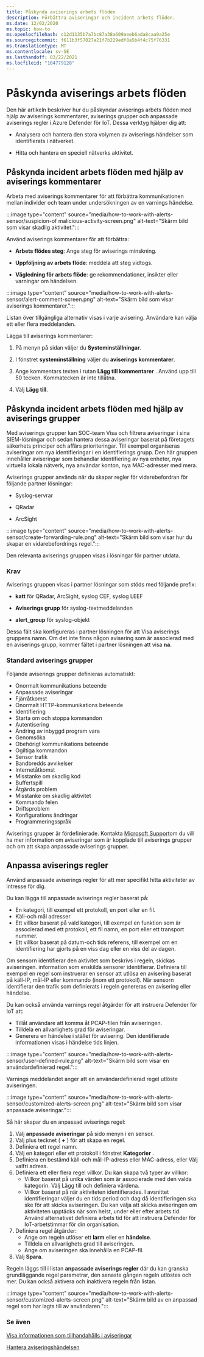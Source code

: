 ```yaml
---
title: Påskynda aviserings arbets flöden
description: Förbättra aviseringar och incident arbets flöden.
ms.date: 12/02/2020
ms.topic: how-to
ms.openlocfilehash: c12d1135b7a7bc87a38a609aeeb6ada8caa9a25e
ms.sourcegitcommit: f611b3f57027a21f7b229edf8a5b4f4c75f76331
ms.translationtype: MT
ms.contentlocale: sv-SE
ms.lasthandoff: 03/22/2021
ms.locfileid: "104779128"
---
```

# <a name="accelerate-alert-workflows"></a>Påskynda aviserings arbets flöden

Den här artikeln beskriver hur du påskyndar aviserings arbets flöden med hjälp av aviserings kommentarer, aviserings grupper och anpassade aviserings regler i Azure Defender för IoT.  Dessa verktyg hjälper dig att:

- Analysera och hantera den stora volymen av aviserings händelser som identifierats i nätverket.

- Hitta och hantera en speciell nätverks aktivitet.

## <a name="accelerate-incident-workflows-by-using-alert-comments"></a>Påskynda incident arbets flöden med hjälp av aviserings kommentarer

Arbeta med aviserings kommentarer för att förbättra kommunikationen mellan individer och team under undersökningen av en varnings händelse.

:::image type="content" source="media/how-to-work-with-alerts-sensor/suspicion-of malicious-activity-screen.png" alt-text="Skärm bild som visar skadlig aktivitet.":::

Använd aviserings kommentarer för att förbättra:

- **Arbets flödes steg**: Ange steg för aviserings minskning.

- **Uppföljning av arbets flöde**: meddela att steg vidtogs.

- **Vägledning för arbets flöde**: ge rekommendationer, insikter eller varningar om händelsen.

:::image type="content" source="media/how-to-work-with-alerts-sensor/alert-comment-screen.png" alt-text="Skärm bild som visar aviserings kommentarer.":::

Listan över tillgängliga alternativ visas i varje avisering. Användare kan välja ett eller flera meddelanden.

Lägga till aviserings kommentarer:

1. På menyn på sidan väljer du **Systeminställningar**.

2. I fönstret **systeminställning** väljer du **aviserings kommentarer**.

3. Ange kommentars texten i rutan **Lägg till kommentarer** . Använd upp till 50 tecken. Kommatecken är inte tillåtna.

4. Välj **Lägg till**.

## <a name="accelerate-incident-workflows-by-using-alert-groups"></a>Påskynda incident arbets flöden med hjälp av aviserings grupper

Med aviserings grupper kan SOC-team Visa och filtrera aviseringar i sina SIEM-lösningar och sedan hantera dessa aviseringar baserat på företagets säkerhets principer och affärs prioriteringar. Till exempel organiseras aviseringar om nya identifieringar i en identifierings grupp. Den här gruppen innehåller aviseringar som behandlar identifiering av nya enheter, nya virtuella lokala nätverk, nya användar konton, nya MAC-adresser med mera.

Aviserings grupper används när du skapar regler för vidarebefordran för följande partner lösningar:

  - Syslog-servrar

  - QRadar

  - ArcSight

:::image type="content" source="media/how-to-work-with-alerts-sensor/create-forwarding-rule.png" alt-text="Skärm bild som visar hur du skapar en vidarebefordrings regel.":::

Den relevanta aviserings gruppen visas i lösningar för partner utdata. 

### <a name="requirements"></a>Krav

Aviserings gruppen visas i partner lösningar som stöds med följande prefix:

- **katt** för QRadar, ArcSight, syslog CEF, syslog LEEF

- **Aviserings grupp** för syslog-textmeddelanden

- **alert_group** för syslog-objekt

Dessa fält ska konfigureras i partner lösningen för att Visa aviserings gruppens namn. Om det inte finns någon avisering som är associerad med en aviserings grupp, kommer fältet i partner lösningen att visa **na**.

### <a name="default-alert-groups"></a>Standard aviserings grupper

Följande aviserings grupper definieras automatiskt:

- Onormalt kommunikations beteende
- Anpassade aviseringar
- Fjärråtkomst
- Onormalt HTTP-kommunikations beteende
- Identifiering
- Starta om och stoppa kommandon
- Autentisering
- Ändring av inbyggd program vara
- Genomsöka
- Obehörigt kommunikations beteende
- Ogiltiga kommandon
- Sensor trafik
- Bandbredds avvikelser
- Internetåtkomst
- Misstanke om skadlig kod
- Buffertspill 
- Åtgärds problem
- Misstanke om skadlig aktivitet
- Kommando felen
- Driftsproblem
- Konfigurations ändringar
- Programmeringsspråk

Aviserings grupper är fördefinierade. Kontakta [Microsoft Support](https://support.microsoft.com/supportforbusiness/productselection?sapId=82c8f35-1b8e-f274-ec11-c6efdd6dd099)om du vill ha mer information om aviseringar som är kopplade till aviserings grupper och om att skapa anpassade aviserings grupper.

## <a name="customize-alert-rules"></a>Anpassa aviserings regler

Använd anpassade aviserings regler för att mer specifikt hitta aktiviteter av intresse för dig. 

Du kan lägga till anpassade aviserings regler baserat på:

- En kategori, till exempel ett protokoll, en port eller en fil.
- Käll-och mål adresser
- Ett villkor baserat på vald kategori, till exempel en funktion som är associerad med ett protokoll, ett fil namn, en port eller ett transport nummer.
- Ett villkor baserat på datum-och tids referens, till exempel om en identifiering har gjorts på en viss dag eller en viss del av dagen.

Om sensorn identifierar den aktivitet som beskrivs i regeln, skickas aviseringen.
information som enskilda sensorer identifierar. Definiera till exempel en regel som instruerar en sensor att utlösa en avisering baserat på käll-IP, mål-IP eller kommando (inom ett protokoll). När sensorn identifierar den trafik som definierats i regeln genereras en avisering eller händelse.

Du kan också använda varnings regel åtgärder för att instruera Defender för IoT att:

- Tillåt användare att komma åt PCAP-filen från aviseringen.
- Tilldela en allvarlighets grad för aviseringar.
- Generera en händelse i stället för avisering. Den identifierade informationen visas i händelse tids linjen.

:::image type="content" source="media/how-to-work-with-alerts-sensor/user-defined-rule.png" alt-text="Skärm bild som visar en användardefinierad regel.":::

Varnings meddelandet anger att en användardefinierad regel utlöste aviseringen.

:::image type="content" source="media/how-to-work-with-alerts-sensor/customized-alerts-screen.png" alt-text="Skärm bild som visar anpassade aviseringar.":::

Så här skapar du en anpassad aviserings regel:

1. Välj **anpassade aviseringar** på sido menyn i en sensor.
1. Välj plus tecknet ( **+** ) för att skapa en regel.
1. Definiera ett regel namn.
1. Välj en kategori eller ett protokoll i fönstret **Kategorier** .
1. Definiera en bestämd käll-och mål-IP-adress eller MAC-adress, eller Välj valfri adress.
1. Definiera ett eller flera regel villkor. Du kan skapa två typer av villkor:
    - Villkor baserat på unika värden som är associerade med den valda kategorin. Välj Lägg till och definiera värdena.
    - Villkor baserat på när aktiviteten identifierades. I avsnittet identifieringar väljer du en tids period och dag då identifieringen ska ske för att skicka aviseringen. Du kan välja att skicka aviseringen om aktiviteten upptäcks när som helst, under eller efter arbets tid. Använd alternativet definiera arbets tid för att instruera Defender för IoT-arbetstimmar för din organisation.
1. Definiera regel åtgärder: 
    - Ange om regeln utlöser ett **larm** eller en **händelse**.
    - Tilldela en allvarlighets grad till aviseringen.
    - Ange om aviseringen ska innehålla en PCAP-fil.
1. Välj **Spara**.

Regeln läggs till i listan **anpassade aviserings regler** där du kan granska grundläggande regel parametrar, den senaste gången regeln utlöstes och mer. Du kan också aktivera och inaktivera regeln från listan.

:::image type="content" source="media/how-to-work-with-alerts-sensor/customized-alerts-screen.png" alt-text="Skärm bild av en anpassad regel som har lagts till av användaren.":::

### <a name="see-also"></a>Se även

[Visa informationen som tillhandahålls i aviseringar](how-to-view-information-provided-in-alerts.md)

[Hantera aviseringshändelsen](how-to-manage-the-alert-event.md)
